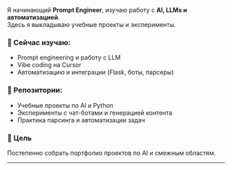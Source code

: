 Я начинающий **Prompt Engineer**, изучаю работу с **AI, LLMs и автоматизацией**.  
Здесь я выкладываю учебные проекты и эксперименты.  

### 🚀 Сейчас изучаю:
- Prompt engineering и работу с LLM
- Vibe coding на Cursor
- Автоматизацию и интеграции (Flask, боты, парсеры)

### 📂 Репозитории:
- Учебные проекты по AI и Python  
- Эксперименты с чат-ботами и генерацией контента  
- Практика парсинга и автоматизации задач  

### 🎯 Цель
Постепенно собрать портфолио проектов по AI и смежным областям.  

---
